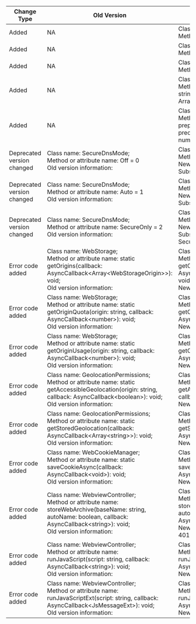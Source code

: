 | Change Type | Old Version | New Version | d.ts File |
| ---- | ------ | ------ | -------- |
|Added|NA|Class name: SecureDnsMode;<br>Method or attribute name: OFF = 0|@ohos.web.webview.d.ts|
|Added|NA|Class name: SecureDnsMode;<br>Method or attribute name: AUTO = 1|@ohos.web.webview.d.ts|
|Added|NA|Class name: SecureDnsMode;<br>Method or attribute name: SECURE_ONLY = 2|@ohos.web.webview.d.ts|
|Added|NA|Class name: WebviewController;<br>Method or attribute name: prefetchPage(url: string, additionalHeaders?: Array\<WebHeader>): void;|@ohos.web.webview.d.ts|
|Added|NA|Class name: WebviewController;<br>Method or attribute name: static prepareForPageLoad(url: string, preconnectable: boolean, numSockets: number): void;|@ohos.web.webview.d.ts|
|Deprecated version changed|Class name: SecureDnsMode;<br>Method or attribute name: Off = 0<br>Old version information: |Class name: SecureDnsMode;<br>Method or attribute name: Off = 0<br>New version information: 10<br>Substitute API: SecureDnsMode#OFF|@ohos.web.webview.d.ts|
|Deprecated version changed|Class name: SecureDnsMode;<br>Method or attribute name: Auto = 1<br>Old version information: |Class name: SecureDnsMode;<br>Method or attribute name: Auto = 1<br>New version information: 10<br>Substitute API: SecureDnsMode#AUTO|@ohos.web.webview.d.ts|
|Deprecated version changed|Class name: SecureDnsMode;<br>Method or attribute name: SecureOnly = 2<br>Old version information: |Class name: SecureDnsMode;<br>Method or attribute name: SecureOnly = 2<br>New version information: 10<br>Substitute API: SecureDnsMode#SECURE_ONLY|@ohos.web.webview.d.ts|
|Error code added|Class name: WebStorage;<br>Method or attribute name: static getOrigins(callback: AsyncCallback\<Array\<WebStorageOrigin>>): void;<br>Old version information: |Class name: WebStorage;<br>Method or attribute name: static getOrigins(callback: AsyncCallback\<Array\<WebStorageOrigin>>): void;<br>New version information: 401,17100012|@ohos.web.webview.d.ts|
|Error code added|Class name: WebStorage;<br>Method or attribute name: static getOriginQuota(origin: string, callback: AsyncCallback\<number>): void;<br>Old version information: |Class name: WebStorage;<br>Method or attribute name: static getOriginQuota(origin: string, callback: AsyncCallback\<number>): void;<br>New version information: 401,17100011|@ohos.web.webview.d.ts|
|Error code added|Class name: WebStorage;<br>Method or attribute name: static getOriginUsage(origin: string, callback: AsyncCallback\<number>): void;<br>Old version information: |Class name: WebStorage;<br>Method or attribute name: static getOriginUsage(origin: string, callback: AsyncCallback\<number>): void;<br>New version information: 401,17100011|@ohos.web.webview.d.ts|
|Error code added|Class name: GeolocationPermissions;<br>Method or attribute name: static getAccessibleGeolocation(origin: string, callback: AsyncCallback\<boolean>): void;<br>Old version information: |Class name: GeolocationPermissions;<br>Method or attribute name: static getAccessibleGeolocation(origin: string, callback: AsyncCallback\<boolean>): void;<br>New version information: 401,17100011|@ohos.web.webview.d.ts|
|Error code added|Class name: GeolocationPermissions;<br>Method or attribute name: static getStoredGeolocation(callback: AsyncCallback\<Array\<string>>): void;<br>Old version information: |Class name: GeolocationPermissions;<br>Method or attribute name: static getStoredGeolocation(callback: AsyncCallback\<Array\<string>>): void;<br>New version information: 401|@ohos.web.webview.d.ts|
|Error code added|Class name: WebCookieManager;<br>Method or attribute name: static saveCookieAsync(callback: AsyncCallback\<void>): void;<br>Old version information: |Class name: WebCookieManager;<br>Method or attribute name: static saveCookieAsync(callback: AsyncCallback\<void>): void;<br>New version information: 401|@ohos.web.webview.d.ts|
|Error code added|Class name: WebviewController;<br>Method or attribute name: storeWebArchive(baseName: string, autoName: boolean, callback: AsyncCallback\<string>): void;<br>Old version information: |Class name: WebviewController;<br>Method or attribute name: storeWebArchive(baseName: string, autoName: boolean, callback: AsyncCallback\<string>): void;<br>New version information: 401,17100001,17100003|@ohos.web.webview.d.ts|
|Error code added|Class name: WebviewController;<br>Method or attribute name: runJavaScript(script: string, callback: AsyncCallback\<string>): void;<br>Old version information: |Class name: WebviewController;<br>Method or attribute name: runJavaScript(script: string, callback: AsyncCallback\<string>): void;<br>New version information: 401,17100001|@ohos.web.webview.d.ts|
|Error code added|Class name: WebviewController;<br>Method or attribute name: runJavaScriptExt(script: string, callback: AsyncCallback\<JsMessageExt>): void;<br>Old version information: |Class name: WebviewController;<br>Method or attribute name: runJavaScriptExt(script: string, callback: AsyncCallback\<JsMessageExt>): void;<br>New version information: 401,17100001|@ohos.web.webview.d.ts|
